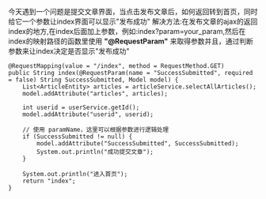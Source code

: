 今天遇到一个问题是提交文章界面，当点击发布文章后，如何返回转到首页，同时给它一个参数让index界面可以显示"发布成功"
解决方法:在发布文章的ajax的返回index的地方,在index后面加上参数，例如:index?param=your_param,然后在index的映射路径的函数里使用 **"@RequestParam"** 来取得参数并且，通过判断参数来让index决定是否显示"发布成功"

    @RequestMapping(value = "/index", method = RequestMethod.GET)
    public String index(@RequestParam(name = "SuccessSubmitted", required = false) String SuccessSubmitted, Model model) {
        List<ArticleEntity> articles = articleService.selectAllArticles();
        model.addAttribute("articles", articles);

        int userid = userService.getId();
        model.addAttribute("userid", userid);

        // 使用 paramName，这里可以根据参数进行逻辑处理
        if (SuccessSubmitted != null) {
            model.addAttribute("SuccessSubmitted", SuccessSubmitted);
            System.out.println("成功提交文章");
        }

        System.out.println("进入首页");
        return "index";
    }